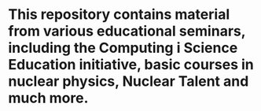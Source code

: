 # This repository contains material from various educational seminars, including the Computing i Science Education initiative, basic courses in nuclear physics, Nuclear Talent and much more.
